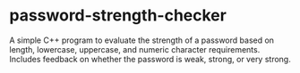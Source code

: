 # password-strength-checker
A simple C++ program to evaluate the strength of a password based on length, lowercase, uppercase, and numeric character requirements. Includes feedback on whether the password is weak, strong, or very strong.
